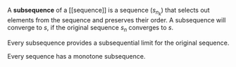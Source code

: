 A **subsequence** of a [[sequence]] is a sequence $\left(s_{n_k}\right)$ that selects out elements from the sequence and preserves their order. A subsequence will converge to $s$, if the original sequence $s_n$ converges to $s$.

Every subsequence provides a subsequential limit for the original sequence.

Every sequence has a monotone subsequence.
